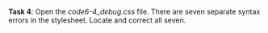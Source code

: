**Task 4**: Open the _code6-4_debug.css_ file. There are seven separate syntax errors in the stylesheet. Locate and correct all seven.
